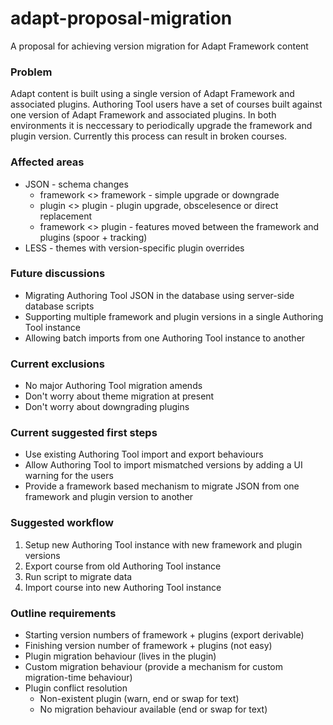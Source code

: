 # adapt-proposal-migration
A proposal for achieving version migration for Adapt Framework content

### Problem
Adapt content is built using a single version of Adapt Framework and associated plugins. Authoring Tool users have a set of courses built against one version of Adapt Framework and associated plugins. In both environments it is neccessary to periodically upgrade the framework and plugin version. Currently this process can result in broken courses.

### Affected areas
* JSON - schema changes
  * framework <> framework - simple upgrade or downgrade
  * plugin <> plugin - plugin upgrade, obscelesence or direct replacement
  * framework <> plugin - features moved between the framework and plugins (spoor + tracking)
* LESS - themes with version-specific plugin overrides

### Future discussions
* Migrating Authoring Tool JSON in the database using server-side database scripts
* Supporting multiple framework and plugin versions in a single Authoring Tool instance
* Allowing batch imports from one Authoring Tool instance to another

### Current exclusions
* No major Authoring Tool migration amends
* Don't worry about theme migration at present
* Don't worry about downgrading plugins

### Current suggested first steps
* Use existing Authoring Tool import and export behaviours
* Allow Authoring Tool to import mismatched versions by adding a UI warning for the users
* Provide a framework based mechanism to migrate JSON from one framework and plugin version to another

### Suggested workflow
1. Setup new Authoring Tool instance with new framework and plugin versions
2. Export course from old Authoring Tool instance
3. Run script to migrate data
4. Import course into new Authoring Tool instance

### Outline requirements
* Starting version numbers of framework + plugins (export derivable)
* Finishing version number of framework + plugins (not easy)
* Plugin migration behaviour (lives in the plugin)
* Custom migration behaviour (provide a mechanism for custom migration-time behaviour)  
* Plugin conflict resolution
  * Non-existent plugin (warn, end or swap for text)
  * No migration behaviour available (end or swap for text)




